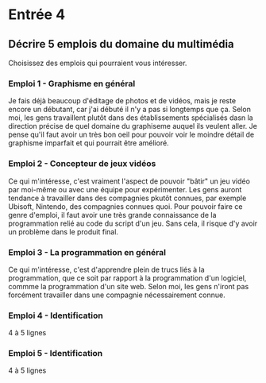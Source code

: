 # Entrée 4
## Décrire 5 emplois du domaine du multimédia
Choisissez des emplois qui pourraient vous intéresser. 

### Emploi 1 - Graphisme en général

Je fais déjà beaucoup d'éditage de photos et de vidéos, mais je reste encore un débutant, car j'ai débuté il n'y a pas si longtemps que ça. Selon moi, les gens travaillent plutôt dans des établissements spécialisés dasn la direction précise de quel domaine du graphiseme auquel ils veulent aller. Je pense qu'il faut avoir un très bon oeil pour pouvoir voir le moindre détail de graphisme imparfait et qui pourrait être amélioré.    

### Emploi 2 - Concepteur de jeux vidéos
Ce qui m'intéresse, c'est vraiment l'aspect de pouvoir "bâtir" un jeu vidéo par moi-même ou avec une équipe pour expérimenter. Les gens auront tendance à travailler dans des compagnies pkutôt connues, par exemple Ubisoft, Nintendo, des compagnies connues quoi. Pour pouvoir faire ce genre d'emploi, il faut avoir une très grande connaissance de la programmation relié au code du script d'un jeu. Sans cela, il risque d'y avoir un problème dans le produit final.

### Emploi 3 - La programmation en général
Ce qui m'intéresse, c'est d'apprendre plein de trucs liés à la programmation, que ce soit par rapport à la programmation d'un logiciel, commme la programmation d'un site web. Selon moi, les gens n'iront pas forcément travailler dans une compagnie  nécessairement connue.

### Emploi 4 - Identification
4 à 5 lignes

### Emploi 5 - Identification
4 à 5 lignes


